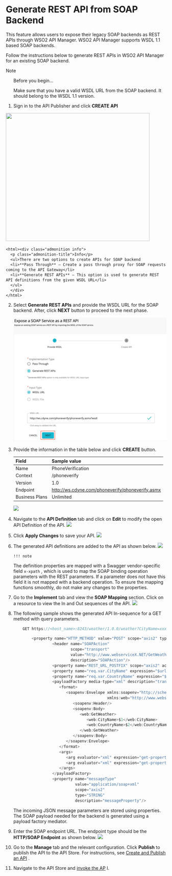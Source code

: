 # Generate REST API from SOAP Backend

This feature allows users to expose their legacy SOAP backends as REST APIs through WSO2 API Manager. 
WSO2 API Manager supports WSDL 1.1 based SOAP backends.

Follow the instructions below to generate REST APIs in WSO2 API Manager for an existing SOAP backend.

   <html><div class="admonition note">
      <p class="admonition-title">Note</p>
      <ul>Before you begin... </ul>
      <ul>Make sure that you have a valid WSDL URL from the SOAP backend. It should belong to the WSDL 1.1 version.</ul>
      </div>
    </html>

1.  Sign in to the API Publisher and click **CREATE API**
   <html>
     <img src="../../../../assets/img/Learn/create-soap-API.jpg" height="400" width="450">
     </html>
 
    <html><div class="admonition info">
      <p class="admonition-title">Info</p>
      <ul>There are two options to create APIs for SOAP backend
      <li>**Pass Through** – Create a pass through proxy for SOAP requests coming to the API Gateway</li>
      <li>**Generate REST APIs** – This option is used to generate REST API definitions from the given WSDL URL</li>
      </ul>
      </div>
    </html>

2. Select **Generate REST APIs** and provide the WSDL URL for the SOAP backend. After, click **NEXT** button to proceed to the next phase.

      ![](../../../assets/img/Learn/create-soap-api-as-a-generated-api.jpg)

3.  Provide the information in the table below and click **CREATE** button.

    | Field   | Sample value       |
    |---------|--------------------|
    | Name    | PhoneVerification  |
    | Context | /phoneverify       |
    | Version | 1.0                |
    | Endpoint| http://ws.cdyne.com/phoneverify/phoneverify.asmx|
    | Business Plans| Unlimited|

    ![](../../../assets/img/Learn/create-soap-api-form.jpg)

4.  Navigate to the **API Definition** tab and click on **Edit** to modify the open API Definition of the API.
    ![]({{base_path}}/assets/attachments/103328795/103328787.png)
    
5.  Click **Apply Changes** to save your API.
    ![]({{base_path}}/assets/attachments/103328795/103328788.png)
6.  The generated API definitions are added to the API as shown below.
    ![]({{base_path}}/assets/attachments/103328795/103328791.png)

        !!! note
    The definition properties are mapped with a Swagger vendor-specific field `x-xpath` , which is used to map the SOAP binding operation parameters with the REST parameters. If a parameter does not have this field it is not mapped with a backend operation. To ensure the mapping functions smoothly, do not make any changes to the properties.


7.  Go to the **Implement** tab and view the **SOAP Mapping** section. Click on a resource to view the In and Out sequences of the API.
    ![]({{base_path}}/assets/attachments/103328795/103328790.png)
8.  The following sample shows the generated API In-sequence for a GET method with query parameters.

    ``` java
        GET https://<host_name>:8243/weather/1.0.0/weather?CityName=xxxxx&CountryName=xxxxx
    ```

    ``` java
            <property name="HTTP_METHOD" value="POST" scope="axis2" type="STRING"/>
                     <header name="SOAPAction"
                             scope="transport"
                             value="http://www.webserviceX.NET/GetWeather"
                             description="SOAPAction"/>
                     <property name="REST_URL_POSTFIX" scope="axis2" action="remove"/>
                     <property name="req.var.CityName" expression="$url:CityName"/>
                     <property name="req.var.CountryName" expression="$url:CountryName"/>
                     <payloadFactory media-type="xml" description="transform">
                        <format>
                           <soapenv:Envelope xmlns:soapenv="http://schemas.xmlsoap.org/soap/envelope/"
                                             xmlns:web="http://www.webserviceX.NET">
                              <soapenv:Header/>
                              <soapenv:Body>
                                 <web:GetWeather>
                                    <web:CityName>$1</web:CityName>
                                    <web:CountryName>$2</web:CountryName>
                                 </web:GetWeather>
                              </soapenv:Body>
                           </soapenv:Envelope>
                        </format>
                        <args>
                           <arg evaluator="xml" expression="get-property('req.var.CityName')"/>
                           <arg evaluator="xml" expression="get-property('req.var.CountryName')"/>
                        </args>
                     </payloadFactory>
                     <property name="messageType"
                               value="application/soap+xml"
                               scope="axis2"
                               type="STRING"
                               description="messageProperty"/>
    ```

    The incoming JSON message parameters are stored using properties. The SOAP payload needed for the backend is generated using a payload factory mediator.

9.  Enter the SOAP endpoint URL. The endpoint type should be the **HTTP/SOAP Endpoint** as shown below.
    ![]({{base_path}}/assets/attachments/103328795/103328789.png)
10. Go to the **Manage** tab and the relevant configuration. Click **Publish** to publish the API to the API Store. For instructions, see [Create and Publish an API](https://docs.wso2.com/display/AM2xx/Create+and+Publish+an+API) .
11. Navigate to the API Store and [invoke the AP](https://docs.wso2.com/display/AM2xx/Quick+Start+Guide#QuickStartGuide-InvokingtheAPI) I.

